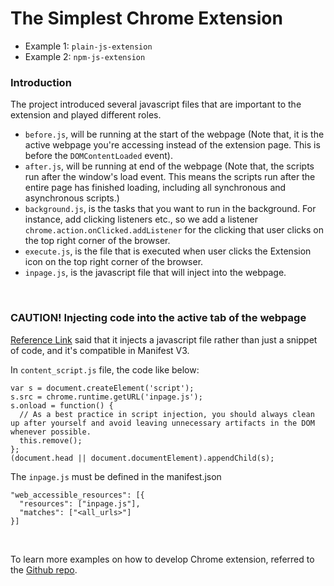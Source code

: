 # The Simplest Chrome Extension

- Example 1: `plain-js-extension`
- Example 2: `npm-js-extension`

### Introduction

The project introduced several javascript files that are important to the extension and played different roles.
  - `before.js`, will be running at the start of the webpage (Note that, it is the active webpage you're accessing instead of the extension page. This is before the `DOMContentLoaded` event).
  - `after.js`, will be running at end of the webpage (Note that, the scripts run after the window's load event. This means the scripts run after the entire page has finished loading, including all synchronous and asynchronous scripts.)
  - `background.js`, is the tasks that you want to run in the background. For instance, add clicking listeners etc., so we add a listener `chrome.action.onClicked.addListener` for the clicking that user clicks on the top right corner of the browser. 
  - `execute.js`, is the file that is executed when user clicks the Extension icon on the top right corner of the browser. 
  - `inpage.js`, is the javascript file that will inject into the webpage.

<br/>

### CAUTION! Injecting code into the active tab of the webpage
[Reference Link](https://stackoverflow.com/questions/9515704/access-variables-and-functions-defined-in-page-context-using-a-content-script/9517879#9517879)
said that it injects a javascript file rather than just a snippet of code, and it's compatible in Manifest V3.

In `content_script.js` file, the code like below:
```
var s = document.createElement('script');
s.src = chrome.runtime.getURL('inpage.js');
s.onload = function() { 
  // As a best practice in script injection, you should always clean up after yourself and avoid leaving unnecessary artifacts in the DOM whenever possible.
  this.remove(); 
};
(document.head || document.documentElement).appendChild(s);
```

The `inpage.js` must be defined in the manifest.json
```
"web_accessible_resources": [{
  "resources": ["inpage.js"],
  "matches": ["<all_urls>"]
}]
```

<br/>

To learn more examples on how to develop Chrome extension, referred to the [Github repo](https://github.com/GoogleChrome/chrome-extensions-samples).



